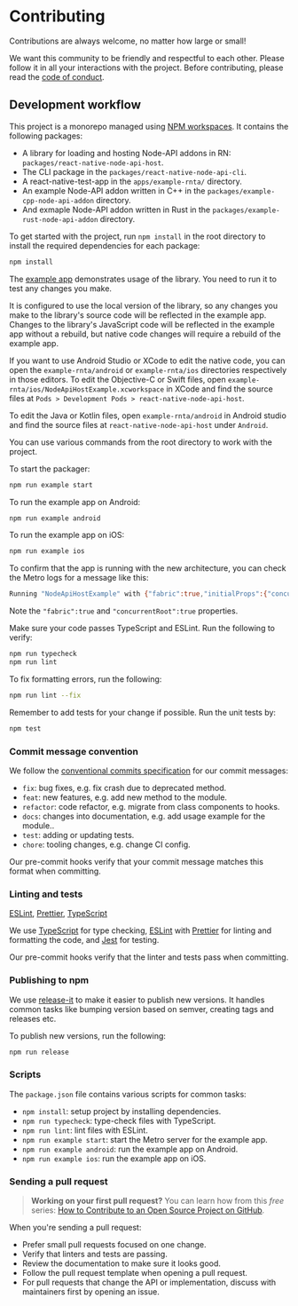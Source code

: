 # Contributing

Contributions are always welcome, no matter how large or small!

We want this community to be friendly and respectful to each other. Please follow it in all your interactions with the project. Before contributing, please read the [code of conduct](./CODE_OF_CONDUCT.md).

## Development workflow

This project is a monorepo managed using [NPM workspaces](https://docs.npmjs.com/cli/v11/using-npm/workspaces). It contains the following packages:

- A library for loading and hosting Node-API addons in RN: `packages/react-native-node-api-host`.
- The CLI package in the `packages/react-native-node-api-cli`.
- A react-native-test-app in the `apps/example-rnta/` directory.
- An example Node-API addon written in C++ in the `packages/example-cpp-node-api-addon` directory.
- And exmaple Node-API addon written in Rust in the `packages/example-rust-node-api-addon` directory.

To get started with the project, run `npm install` in the root directory to install the required dependencies for each package:

```sh
npm install
```

The [example app](/apps/example-rnta/) demonstrates usage of the library. You need to run it to test any changes you make.

It is configured to use the local version of the library, so any changes you make to the library's source code will be reflected in the example app. Changes to the library's JavaScript code will be reflected in the example app without a rebuild, but native code changes will require a rebuild of the example app.

If you want to use Android Studio or XCode to edit the native code, you can open the `example-rnta/android` or `example-rnta/ios` directories respectively in those editors. To edit the Objective-C or Swift files, open `example-rnta/ios/NodeApiHostExample.xcworkspace` in XCode and find the source files at `Pods > Development Pods > react-native-node-api-host`.

To edit the Java or Kotlin files, open `example-rnta/android` in Android studio and find the source files at `react-native-node-api-host` under `Android`.

You can use various commands from the root directory to work with the project.

To start the packager:

```sh
npm run example start
```

To run the example app on Android:

```sh
npm run example android
```

To run the example app on iOS:

```sh
npm run example ios
```

To confirm that the app is running with the new architecture, you can check the Metro logs for a message like this:

```sh
Running "NodeApiHostExample" with {"fabric":true,"initialProps":{"concurrentRoot":true},"rootTag":1}
```

Note the `"fabric":true` and `"concurrentRoot":true` properties.

Make sure your code passes TypeScript and ESLint. Run the following to verify:

```sh
npm run typecheck
npm run lint
```

To fix formatting errors, run the following:

```sh
npm run lint --fix
```

Remember to add tests for your change if possible. Run the unit tests by:

```sh
npm test
```

### Commit message convention

We follow the [conventional commits specification](https://www.conventionalcommits.org/en) for our commit messages:

- `fix`: bug fixes, e.g. fix crash due to deprecated method.
- `feat`: new features, e.g. add new method to the module.
- `refactor`: code refactor, e.g. migrate from class components to hooks.
- `docs`: changes into documentation, e.g. add usage example for the module..
- `test`: adding or updating tests.
- `chore`: tooling changes, e.g. change CI config.

Our pre-commit hooks verify that your commit message matches this format when committing.

### Linting and tests

[ESLint](https://eslint.org/), [Prettier](https://prettier.io/), [TypeScript](https://www.typescriptlang.org/)

We use [TypeScript](https://www.typescriptlang.org/) for type checking, [ESLint](https://eslint.org/) with [Prettier](https://prettier.io/) for linting and formatting the code, and [Jest](https://jestjs.io/) for testing.

Our pre-commit hooks verify that the linter and tests pass when committing.

### Publishing to npm

We use [release-it](https://github.com/release-it/release-it) to make it easier to publish new versions. It handles common tasks like bumping version based on semver, creating tags and releases etc.

To publish new versions, run the following:

```sh
npm run release
```

### Scripts

The `package.json` file contains various scripts for common tasks:

- `npm install`: setup project by installing dependencies.
- `npm run typecheck`: type-check files with TypeScript.
- `npm run lint`: lint files with ESLint.
- `npm run example start`: start the Metro server for the example app.
- `npm run example android`: run the example app on Android.
- `npm run example ios`: run the example app on iOS.

### Sending a pull request

> **Working on your first pull request?** You can learn how from this _free_ series: [How to Contribute to an Open Source Project on GitHub](https://app.egghead.io/playlists/how-to-contribute-to-an-open-source-project-on-github).

When you're sending a pull request:

- Prefer small pull requests focused on one change.
- Verify that linters and tests are passing.
- Review the documentation to make sure it looks good.
- Follow the pull request template when opening a pull request.
- For pull requests that change the API or implementation, discuss with maintainers first by opening an issue.
